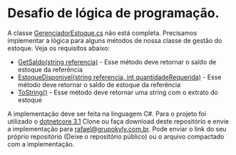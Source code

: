 # Desafio de lógica de programação.

A classe [GerenciadorEstoque.cs](https://github.com/grupokyly/TesteDeveloper/blob/master/TesteDeveloper/GerenciadorEstoque.cs) não está completa. 
Precisamos implementar a lógica para alguns métodos de nossa classe de gestão do estoque. Veja os requisitos abaixo:

- [GetSaldo(string referencia)](https://github.com/grupokyly/TesteDeveloper/blob/master/TesteDeveloper/GerenciadorEstoque.cs#L41) - Esse método deve retornar o saldo de estoque da referência
- [EstoqueDisponivel(string referencia, int quantidadeRequerida)](https://github.com/grupokyly/TesteDeveloper/blob/master/TesteDeveloper/GerenciadorEstoque.cs#L31) - Esse método deve retornar o saldo de estoque da referência
- [ToString()](https://github.com/grupokyly/TesteDeveloper/blob/master/TesteDeveloper/GerenciadorEstoque.cs#L53) - Esse método deve retornar uma string com o extrato do estoque


A implementação deve ser feita na linguagem C#. Para o projeto foi utilizado o [dotnetcore 3.1](https://dotnet.microsoft.com/download)
Clone ou faça download deste repositório e envie a implementação para [rafael@grupokyly.com.br](mailto:rafael@grupokyly.com.br). Pode enviar o link do seu próprio repositório (Deixe o repositório público) ou o arquivo compactado com a implementação.
